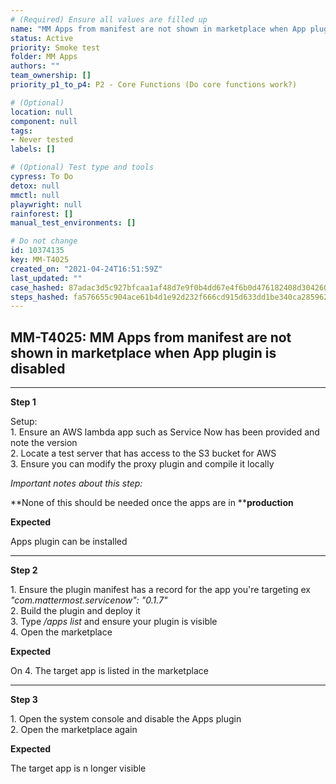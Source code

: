 ```yaml
---
# (Required) Ensure all values are filled up
name: "MM Apps from manifest are not shown in marketplace when App plugin is disabled"
status: Active
priority: Smoke test
folder: MM Apps
authors: ""
team_ownership: []
priority_p1_to_p4: P2 - Core Functions (Do core functions work?)

# (Optional)
location: null
component: null
tags: 
- Never tested
labels: []

# (Optional) Test type and tools
cypress: To Do
detox: null
mmctl: null
playwright: null
rainforest: []
manual_test_environments: []

# Do not change
id: 10374135
key: MM-T4025
created_on: "2021-04-24T16:51:59Z"
last_updated: ""
case_hashed: 87adac3d5c927bfcaa1af48d7e9f0b4dd67e4f6b0d476182408d3042602f783acb088372d95c9a19787b9c508c7cc3a1
steps_hashed: fa576655c904ace61b4d1e92d232f666cd915d633dd1be340ca2859623998ace53aedd255ab19906276abaefab15903e
---
```


<!-- (Auto-generated) Based on frontmatter's "key" and "name" -->

## MM-T4025: MM Apps from manifest are not shown in marketplace when App plugin is disabled

---

**Step 1**

Setup:\
1\. Ensure an AWS lambda app such as Service Now has been provided and note the version\
2\. Locate a test server that has access to the S3 bucket for AWS\
3\. Ensure you can modify the proxy plugin and compile it locally

_Important notes about this step:_

\*\*None of this should be needed once the apps are in \*\***production**

**Expected**

Apps plugin can be installed

---

**Step 2**

1\. Ensure the plugin manifest has a record for the app you're targeting ex _"com.mattermost.servicenow": "0.1.7"_\
2\. Build the plugin and deploy it\
3\. Type _/apps list_ and ensure your plugin is visible\
4\. Open the marketplace

**Expected**

On 4. The target app is listed in the marketplace

---

**Step 3**

1\. Open the system console and disable the Apps plugin\
2\. Open the marketplace again

**Expected**

The target app is n longer visible

